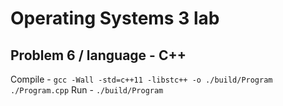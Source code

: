 # Operating Systems 3 lab

## Problem 6 / language - C++

Compile - `gcc -Wall -std=c++11 -libstc++ -o ./build/Program ./Program.cpp`
Run     - `./build/Program`
